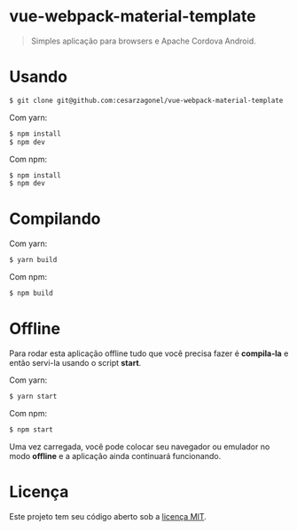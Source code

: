 # vue-webpack-material-template
> Simples aplicação para browsers e Apache Cordova Android.

# Usando
``` bash
$ git clone git@github.com:cesarzagonel/vue-webpack-material-template
```

Com yarn:
``` bash
$ npm install
$ npm dev
```

Com npm:
``` bash
$ npm install
$ npm dev
```

# Compilando

Com yarn:
``` bash
$ yarn build
```

Com npm:
``` bash
$ npm build
```

# Offline
Para rodar esta aplicação offline tudo que você precisa fazer é **compila-la** e então servi-la usando o script **start**.

Com yarn:
``` bash
$ yarn start
```

Com npm:
``` bash
$ npm start
```
Uma vez carregada, você pode colocar seu navegador ou emulador no modo **offline** e a aplicação ainda continuará funcionando.

# Licença
Este projeto tem seu código aberto sob a [licença MIT](http://opensource.org/licenses/MIT).